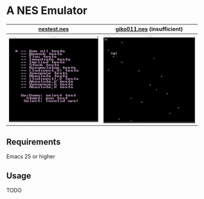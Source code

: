 A NES Emulator
==========

| [nestest.nes](https://wiki.nesdev.com/w/index.php/Emulator_tests) | [giko011.nes](http://gikofami.fc2web.com/nes/nes011.html)  (insufficient) |
| --- | --- |
| ![nestest.nes](./images/nestest.gif) | ![giko011.nes](./images/giko011.gif) |

Requirements
----------

Emacs 25 or higher

Usage
----------

TODO
